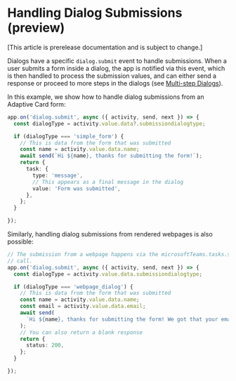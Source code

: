 # Handling Dialog Submissions (preview)

[This article is prerelease documentation and is subject to change.]

Dialogs have a specific `dialog.submit` event to handle submissions. When a user submits a form inside a dialog, the app is notified via this event, which is then handled to process the submission values, and can either send a response or proceed to more steps in the dialogs (see [Multi-step Dialogs](./handling-multi-step-forms)).

In this example, we show how to handle dialog submissions from an Adaptive Card form:

```ts
app.on('dialog.submit', async ({ activity, send, next }) => {
  const dialogType = activity.value.data?.submissiondialogtype;

  if (dialogType === 'simple_form') {
    // This is data from the form that was submitted
    const name = activity.value.data.name;
    await send(`Hi ${name}, thanks for submitting the form!`);
    return {
      task: {
        type: 'message',
        // This appears as a final message in the dialog
        value: 'Form was submitted',
      },
    };
  }

});
```

Similarly, handling dialog submissions from rendered webpages is also possible:

```ts
// The submission from a webpage happens via the microsoftTeams.tasks.submitTask(formData)
// call.
app.on('dialog.submit', async ({ activity, send, next }) => {
  const dialogType = activity.value.data.submissiondialogtype;

  if (dialogType === 'webpage_dialog') {
    // This is data from the form that was submitted
    const name = activity.value.data.name;
    const email = activity.value.data.email;
    await send(
      `Hi ${name}, thanks for submitting the form! We got that your email is ${email}`
    );
    // You can also return a blank response
    return {
      status: 200,
    };
  }

});
```